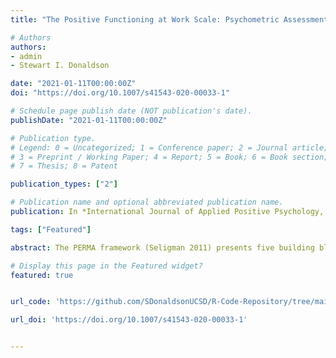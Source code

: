 ```yaml
---
title: "The Positive Functioning at Work Scale: Psychometric Assessment, Validation, and Measurement Invariance"

# Authors
authors:
- admin
- Stewart I. Donaldson

date: "2021-01-11T00:00:00Z"
doi: "https://doi.org/10.1007/s41543-020-00033-1"

# Schedule page publish date (NOT publication's date).
publishDate: "2021-01-11T00:00:00Z"

# Publication type.
# Legend: 0 = Uncategorized; 1 = Conference paper; 2 = Journal article;
# 3 = Preprint / Working Paper; 4 = Report; 5 = Book; 6 = Book section;
# 7 = Thesis; 8 = Patent

publication_types: ["2"]

# Publication name and optional abbreviated publication name.
publication: In *International Journal of Applied Positive Psychology, 4*, 113–134*

tags: ["Featured"]

abstract: The PERMA framework (Seligman 2011) presents five building blocks of well-being - positive emotion, engagement, relationships, meaning, and accomplishment. However, Seligman (2018) suggested the original five building blocks are highly predictive of well-being but certainly not exhaustive. This research attempted to expand the PERMA model in the workplace with four new building blocks of well-being - physical health, mindset, environment, and economic security. Study 1 utilized nine subject matter experts (SMEs) to content analyze and evaluate an item pool for scale development. In Study 2 (N=300), an exploratory factor analysis (EFA) extrapolated nine dimensions of positive functioning at work (PF-W) with a random sample of full-time employees recruited on Amazon’s Mechanical Turk (MTurk). The purpose of Study 3 was to validate the PF-W scale and test its ability to predict work outcomes. Findings from 727 full-time employees supported a general factor of PF-W with nine lower-order dimensions. The measure exhibited convergent, discriminant, criterion, predictive, and incremental forms of validity with other well-being (Diener 1985; Luthans, Youssef and Avolio 2007) and performance measures (Griffin, Neal and Parker 2007), as well as measurement invariance across job function. The Positive Functioning at Work Scale provides a comprehensive measurement tool that can inform future workplace programs and interventions. It also predicts important work outcomes, such as turnover intentions, job-related affective well-being, plus individual, team, and organizational adaptivity, proactivity, and organizational proficiency.

# Display this page in the Featured widget?
featured: true


url_code: 'https://github.com/SDonaldsonUCSD/R-Code-Repository/tree/main/Journal%20of%20Well-Being'

url_doi: 'https://doi.org/10.1007/s41543-020-00033-1'


---
```









